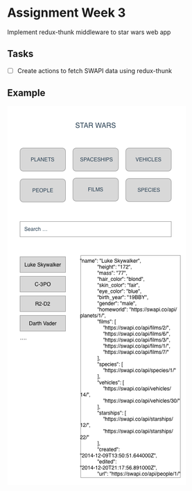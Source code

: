# Assignment Week 3

Implement redux-thunk middleware to star wars web app

## Tasks

- [ ] Create actions to fetch SWAPI data using redux-thunk

## Example

![alt text](./assets/app.png "App")
